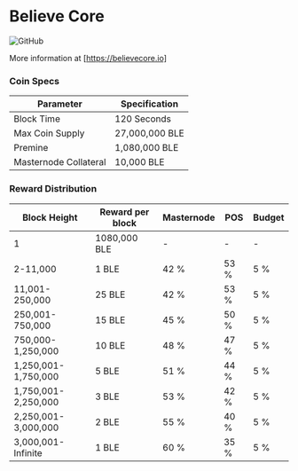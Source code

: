 Believe Core 
=================================================
![GitHub](https://img.shields.io/github/license/mashape/apistatus.svg)

More information at [https://believecore.io]

### Coin Specs

|         **Parameter**       |       **Specification**       | 
|-----------------------------|-------------------------------|
| Block Time                  | 120 Seconds                   |
| Max Coin Supply             | 27,000,000 BLE                |
| Premine                     | 1,080,000 BLE                 |
| Masternode Collateral       | 10,000 BLE                    |

### Reward Distribution

|   **Block Height**   | **Reward per block** | **Masternode** | **POS** |  **Budget** |  
|----------------------|----------------------|----------------|---------|-------------|
| 1                    |  1080,000 BLE        |        -       |     -   |       -     |
| 2-11,000             |  1        BLE        |       42 %     |   53 %  |      5 %    |
| 11,001-250,000       |  25       BLE        |       42 %     |   53 %  |      5 %    |
| 250,001-750,000      |  15       BLE        |       45 %     |   50 %  |      5 %    |
| 750,000-1,250,000    |  10       BLE        |       48 %     |   47 %  |      5 %    |
| 1,250,001-1,750,000  |  5        BLE        |       51 %     |   44 %  |      5 %    |
| 1,750,001-2,250,000  |  3        BLE        |       53 %     |   42 %  |      5 %    |
| 2,250,001-3,000,000  |  2        BLE        |       55 %     |   40 %  |      5 %    |
| 3,000,001-Infinite   |  1        BLE        |       60 %     |   35 %  |      5 %    |
